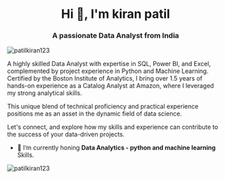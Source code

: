 <h1 align="center">Hi 👋, I'm kiran patil</h1>
<h3 align="center">A passionate Data Analyst from India</h3>

<p align="left"> <img src="https://komarev.com/ghpvc/?username=patilkiran123&label=Profile%20views&color=0e75b6&style=flat" alt="patilkiran123" /> </p>

A highly skilled Data Analyst with expertise in SQL, Power BI, and Excel, complemented by project experience in Python and Machine Learning. Certified by the Boston Institute of Analytics, I bring over 1.5 years of hands-on experience as a Catalog Analyst at Amazon, where I leveraged my strong analytical skills.

This unique blend of technical proficiency and practical experience positions me as an asset in the dynamic field of data science. 

Let's connect, and explore how my skills and experience can contribute to the success of your data-driven projects.

- 🌱 I’m currently honing **Data Analytics - python and machine learning** Skills.

<p><img align="left" src="https://github-readme-stats.vercel.app/api/top-langs?username=patilkiran123&show_icons=true&locale=en&layout=compact" alt="patilkiran123" /></p>


